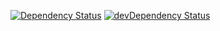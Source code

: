 [![Dependency Status](https://david-dm.org/dragonprojects/mxd-session-storage.svg)](https://david-dm.org/dragonprojects/mxd-session-storage)
[![devDependency Status](https://david-dm.org/dragonprojects/mxd-session-storage/dev-status.svg)](https://david-dm.org/dragonprojects/mxd-session-storage#info=devDependencies)
